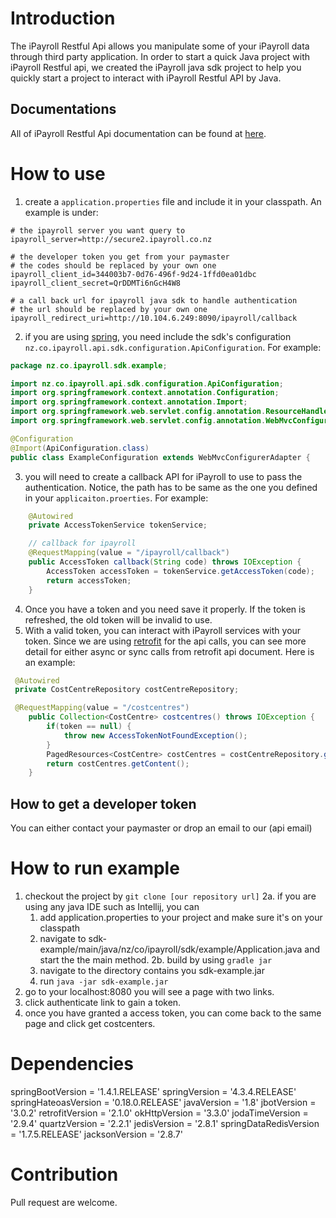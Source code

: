 # Introduction

The iPayroll Restful Api allows you manipulate some of your iPayroll data through 
third party application. In order to start a quick Java project with iPayroll 
Restful api, we created the iPayroll java sdk project to help you quickly start 
a project to interact with iPayroll Restful API by Java.

## Documentations

All of iPayroll Restful Api documentation can be found at [here](http://dev.ipayroll.co.nz).

# How to use

1. create a `application.properties` file and include it in your classpath. An example is under:
```
# the ipayroll server you want query to
ipayroll_server=http://secure2.ipayroll.co.nz

# the developer token you get from your paymaster
# the codes should be replaced by your own one
ipayroll_client_id=344003b7-0d76-496f-9d24-1ffd0ea01dbc
ipayroll_client_secret=QrDDMTi6nGcH4W8

# a call back url for ipayroll java sdk to handle authentication
# the url should be replaced by your own one
ipayroll_redirect_uri=http://10.104.6.249:8090/ipayroll/callback
```

2. if you are using [spring](http://google.co.nz), you need include the sdk's configuration `nz.co.ipayroll.api.sdk.configuration.ApiConfiguration`. For example:
```java
package nz.co.ipayroll.sdk.example;

import nz.co.ipayroll.api.sdk.configuration.ApiConfiguration;
import org.springframework.context.annotation.Configuration;
import org.springframework.context.annotation.Import;
import org.springframework.web.servlet.config.annotation.ResourceHandlerRegistry;
import org.springframework.web.servlet.config.annotation.WebMvcConfigurerAdapter;

@Configuration
@Import(ApiConfiguration.class)
public class ExampleConfiguration extends WebMvcConfigurerAdapter {
```

3. you will need to create a callback API for iPayroll to use to pass the authentication. Notice, the path has to be same as the one you defined in your `applicaiton.proerties`.
For example:
```java
    @Autowired
    private AccessTokenService tokenService;

    // callback for ipayroll
    @RequestMapping(value = "/ipayroll/callback")
    public AccessToken callback(String code) throws IOException {
        AccessToken accessToken = tokenService.getAccessToken(code);
        return accessToken;
    }
```

4. Once you have a token and you need save it properly. If the token is refreshed, the old token will be invalid to use.
5. With a valid token, you can interact with iPayroll services with your token. Since we are using [retrofit]() for the api calls,
you can see more detail for either async or sync calls from retrofit api document. Here is an example:
```java
 @Autowired
 private CostCentreRepository costCentreRepository;

 @RequestMapping(value = "/costcentres")
    public Collection<CostCentre> costcentres() throws IOException {
        if(token == null) {
            throw new AccessTokenNotFoundException();
        }
        PagedResources<CostCentre> costCentres = costCentreRepository.getAll(token.token(), 100, 0).execute().body();
        return costCentres.getContent();
    }
```

## How to get a developer token

You can either contact your paymaster or drop an email to our (api email)

# How to run example

1. checkout the project by `git clone [our repository url]`
2a. if you are using any java IDE such as Intellij, you can
    1. add application.properties to your project and make sure it's on your classpath
    2. navigate to sdk-example/main/java/nz/co/ipayroll/sdk/example/Application.java
     and start the the main method.
2b. build by using `gradle jar`
    1. navigate to the directory contains you sdk-example.jar
    2. run `java -jar sdk-example.jar`
3. go to your localhost:8080 you will see a page with two links.
4. click authenticate link to gain a token.
5. once you have granted a access token, you can come back to the same page and click get costcenters.


# Dependencies

springBootVersion = '1.4.1.RELEASE'
springVersion = '4.3.4.RELEASE'
springHateoasVersion = '0.18.0.RELEASE'
javaVersion = '1.8'
jbotVersion = '3.0.2'
retrofitVersion = '2.1.0'
okHttpVersion = '3.3.0'
jodaTimeVersion = '2.9.4'
quartzVersion = '2.2.1'
jedisVersion = '2.8.1'
springDataRedisVersion = '1.7.5.RELEASE'
jacksonVersion = '2.8.7'

# Contribution

Pull request are welcome.